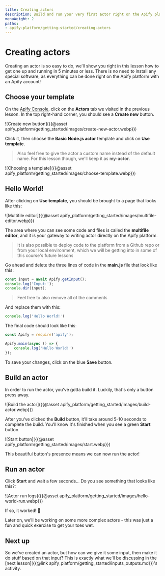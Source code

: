 ```yaml
---
title: Creating actors
description: Build and run your very first actor right on the Apify platform from a template. This lesson provides a hands-on experience with building and running an actor.
menuWeight: 2
paths:
- apify-platform/getting-started/creating-actors
---
```


# [](#creating-actors) Creating actors

Creating an actor is so easy to do, we'll show you right in this lesson how to get one up and running in 5 minutes or less. There is no need to install any special software, as everything can be done right on the Apify platform with an Apify account!

## [](#choose-your-template) Choose your template

On the [Apify Console](https://console.apify.com?asrc=developers_portal), click on the **Actors** tab we visited in the previous lesson. In the top right-hand corner, you should see a **Create new** button.

![Create new button]({{@asset apify_platform/getting_started/images/create-new-actor.webp}})

Click it, then choose the **Basic Node.js actor** template and click on **Use template**.

> Also feel free to give the actor a custom name instead of the default name. For this lesson though, we'll keep it as **my-actor**.

![Choosing a template]({{@asset apify_platform/getting_started/images/choose-template.webp}})

## [](#hello-world) Hello World!

After clicking on **Use template**, you should be brought to a page that looks like this:

![Multifile editor]({{@asset apify_platform/getting_started/images/multifile-editor.webp}})

The area where you can see some code and files is called the **multifile editor**, and it is your gateway to writing actor directly on the Apify platform.

> It is also possible to deploy code to the platform from a Github repo or from your local environment, which we will be getting into in some of this course's future lessons

Go ahead and delete the three lines of code in the **main.js**  file that look like this:

```JavaScript
const input = await Apify.getInput();
console.log('Input:');
console.dir(input);
```

> Feel free to also remove all of the comments

And replace them with this:

```JavaScript
console.log('Hello World!')
```

The final code should look like this:

```JavaScript
const Apify = require('apify');

Apify.main(async () => {
    console.log('Hello World!')
});
```

To save your changes, click on the blue **Save** button.

## [](#build-an-actor) Build an actor

In order to run the actor, you've gotta build it. Luckily, that's only a button press away.

![Build the actor]({{@asset apify_platform/getting_started/images/build-actor.webp}})

After you've clicked the **Build** button, it'll take around 5-10 seconds to complete the build. You'll know it's finished when you see a green **Start** button.

![Start button]({{@asset apify_platform/getting_started/images/start.webp}})

This beautiful button's presence means we can now run the actor!

## [](#run-an-actor) Run an actor

Click **Start** and wait a few seconds... Do you see something that looks like this?:

![Actor run logs]({{@asset apify_platform/getting_started/images/hello-world-run.webp}})

If so, it worked! 🥳

Later on, we'll be working on some more complex actors - this was just a fun and quick exercise to get your toes wet.

## [](#next) Next up

So we've created an actor, but how can we give it some input, then make it do stuff based on that input? This is exactly what we'll be discussing in the [next lesson]({{@link apify_platform/getting_started/inputs_outputs.md}})'s activity.
